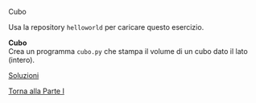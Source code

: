 Cubo



Usa la repository `helloworld` per caricare questo esercizio.

**Cubo**<br>
Crea un programma `cubo.py` che stampa il volume di un cubo
dato il lato (intero).

<a href="https://github.com/FabioZTessitore/laboratorio/tree/master/esercizi/part-i/primo-programma">Soluzioni</a>

<a href="/activities/1">Torna alla Parte I</a>
